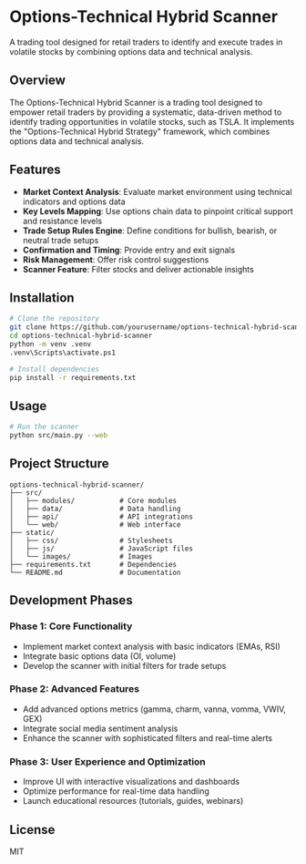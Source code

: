 # Options-Technical Hybrid Scanner

A trading tool designed for retail traders to identify and execute trades in volatile stocks by combining options data and technical analysis.

## Overview

The Options-Technical Hybrid Scanner is a trading tool designed to empower retail traders by providing a systematic, data-driven method to identify trading opportunities in volatile stocks, such as TSLA. It implements the "Options-Technical Hybrid Strategy" framework, which combines options data and technical analysis.

## Features

- **Market Context Analysis**: Evaluate market environment using technical indicators and options data
- **Key Levels Mapping**: Use options chain data to pinpoint critical support and resistance levels
- **Trade Setup Rules Engine**: Define conditions for bullish, bearish, or neutral trade setups
- **Confirmation and Timing**: Provide entry and exit signals
- **Risk Management**: Offer risk control suggestions
- **Scanner Feature**: Filter stocks and deliver actionable insights

## Installation

```bash
# Clone the repository
git clone https://github.com/yourusername/options-technical-hybrid-scanner.git
cd options-technical-hybrid-scanner
python -m venv .venv
.venv\Scripts\activate.ps1

# Install dependencies
pip install -r requirements.txt
```

## Usage

```bash
# Run the scanner
python src/main.py --web
```

## Project Structure

```
options-technical-hybrid-scanner/
├── src/
│   ├── modules/           # Core modules
│   ├── data/              # Data handling
│   ├── api/               # API integrations
│   └── web/               # Web interface
├── static/
│   ├── css/               # Stylesheets
│   ├── js/                # JavaScript files
│   └── images/            # Images
├── requirements.txt       # Dependencies
└── README.md              # Documentation
```

## Development Phases

### Phase 1: Core Functionality
- Implement market context analysis with basic indicators (EMAs, RSI)
- Integrate basic options data (OI, volume)
- Develop the scanner with initial filters for trade setups

### Phase 2: Advanced Features
- Add advanced options metrics (gamma, charm, vanna, vomma, VWIV, GEX)
- Integrate social media sentiment analysis
- Enhance the scanner with sophisticated filters and real-time alerts

### Phase 3: User Experience and Optimization
- Improve UI with interactive visualizations and dashboards
- Optimize performance for real-time data handling
- Launch educational resources (tutorials, guides, webinars)

## License

MIT
